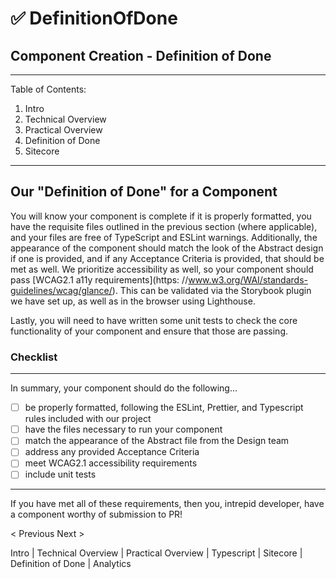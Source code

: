 # ✅ DefinitionOfDone

## Component Creation - Definition of Done

---

Table of Contents:

1. Intro
2. Technical Overview
3. Practical Overview
4. Definition of Done
5. Sitecore

---

## Our "Definition of Done" for a Component

You will know your component is complete if it is properly formatted, you have the requisite files outlined in the previous section (where applicable), and your files are free of TypeScript and ESLint warnings. Additionally, the appearance of the component should match the look of the Abstract design if one is provided, and if any Acceptance Criteria is provided, that should be met as well. We prioritize accessibility as well, so your component should pass [WCAG2.1 a11y requirements](https:
//www.w3.org/WAI/standards-guidelines/wcag/glance/). This can be validated via the Storybook plugin we have set up, as well as in the browser using Lighthouse.

Lastly, you will need to have written some unit tests to check the core functionality of your component and ensure that those are passing.

### Checklist

---

In summary, your component should do the following...

- [ ] be properly formatted, following the ESLint, Prettier, and Typescript rules included with our project
- [ ] have the files necessary to run your component
- [ ] match the appearance of the Abstract file from the Design team
- [ ] address any provided Acceptance Criteria
- [ ] meet WCAG2.1 accessibility requirements
- [ ] include unit tests

---

If you have met all of these requirements, then you, intrepid developer, have a component worthy of submission to PR!

< Previous Next >

Intro | Technical Overview | Practical Overview | Typescript | Sitecore | Definition of Done | Analytics
